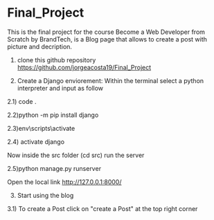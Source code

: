 # Final_Project

This is the final project for the course Become a Web Developer from Scratch by BrandTech,
is a Blog page that allows to create a post with picture and decription. 


1) clone this github repository https://github.com/jorgeacosta19/Final_Project

2) Create a Django enviorement:
  Within the terminal select a python interpreter and input as follow
  
  2.1) code .
  
  2.2)python -m pip install django
  
  2.3)env\scripts\activate
  
  2.4) activate django
  
  Now inside the src folder (cd src) run the server
  
  2.5)python manage.py runserver
  
  Open the local link http://127.0.0.1:8000/
  
  3) Start using the blog
  
  3.1) To create a Post click on "create a Post" at the top right corner

